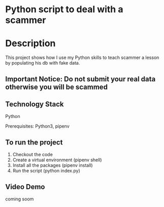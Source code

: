 # Python script to deal with a scammer

# Description
This project shows how I use my Python skills to teach scammer a lesson by populating his db with fake data.


## Important Notice: Do not submit your real data otherwise you will be scammed

## Technology Stack
Python <br />

Prerequisites: Python3, pipenv

## To run the project
1. Checkout the code
2. Create a virtual environment (pipenv shell)
3. Install all the packages (pipenv install)
4. Run the script (python index.py)

## Video Demo
coming soom
